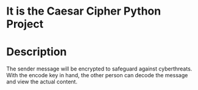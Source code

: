 # It is the Caesar Cipher Python Project 

# Description 
The sender message will be encrypted to safeguard against cyberthreats. With the encode key in hand, the other person can decode the message and view the actual content. 
